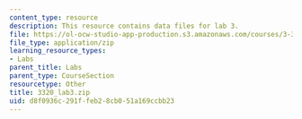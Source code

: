 ```yaml
---
content_type: resource
description: This resource contains data files for lab 3.
file: https://ol-ocw-studio-app-production.s3.amazonaws.com/courses/3-320-atomistic-computer-modeling-of-materials-sma-5107-spring-2005/d8f0936c291ffeb28cb051a169ccbb23_3320_lab3.zip
file_type: application/zip
learning_resource_types:
- Labs
parent_title: Labs
parent_type: CourseSection
resourcetype: Other
title: 3320_lab3.zip
uid: d8f0936c-291f-feb2-8cb0-51a169ccbb23
---
```


